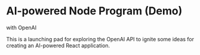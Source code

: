 # AI-powered Node Program (Demo)
with OpenAI

This is a launching pad for exploring the OpenAI API to ignite some ideas for creating an
AI-powered React application.

